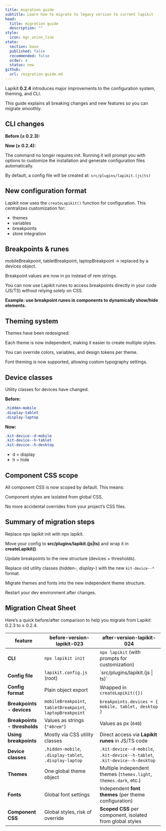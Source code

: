 ```yaml
---
title: migration guide
subtitle: Learn how to migrate to legacy version to current lapikit
head:
  title: migration guide
  description: ""
style:
  icon: mgc_union_line
state:
  section: base
  published: false
  recommended: false
  order: 4
  status: new
github:
  url: /migration-guide.md
---
```


<script>
    import { Sandbox, CommandLine } from '$lib/components/index.js';
    // codes
    import ExampleConfigurationLapikit from "$lib/components/docs/example-configuration-lapikit.js?raw";
</script>

Lapikit **0.2.4** introduces major improvements to the configuration system, theming, and CLI.

This guide explains all breaking changes and new features so you can migrate smoothly.

## CLI changes

**Before (≤ 0.2.3):**

<CommandLine name="legacy-intall-lapikit" command="npx lapikit init"/>

**Now (≥ 0.2.4):**

<CommandLine name="new-intall-lapikit" command="npx lapikit"/>

The command no longer requires init.
Running it will prompt you with options to customize the installation and generate configuration files automatically.

By default, a config file will be created at: `src/plugins/lapikit.(js|ts)`

## New configuration format

Lapikit now uses the `createLapikit()` function for configuration.
This centralizes customization for:

- themes
- variables
- breakpoints
- store integration

 <Sandbox name="example-configuration-theme" code={ExampleConfigurationLapikit}/>

## Breakpoints & runes

mobileBreakpoint, tabletBreakpoint, laptopBreakpoint → replaced by a devices object.

Breakpoint values are now in px instead of rem strings.

You can now use Lapikit runes to access breakpoints directly in your code (JS/TS) without relying solely on CSS.

**Example: use breakpoint runes in components to dynamically show/hide elements.**

## Theming system

Themes have been redesigned:

Each theme is now independent, making it easier to create multiple styles.

You can override colors, variables, and design tokens per theme.

Font theming is now supported, allowing custom typography settings.

## Device classes

Utility classes for devices have changed.

**Before:**

```css
.hidden-mobile
.display-tablet
.display-laptop
```

**Now:**

```css
.kit-device--d-mobile
.kit-device--h-tablet
.kit-device--h-desktop
```

- d = display
- h = hide

## Component CSS scope

All component CSS is now scoped by default.
This means:

Component styles are isolated from global CSS.

No more accidental overrides from your project’s CSS files.

## Summary of migration steps

Replace npx lapikit init with npx lapikit.

Move your config to **src/plugins/lapikit.(js|ts)** and wrap it in **createLapikit()**.

Update breakpoints to the new structure (devices + thresholds).

Replace old utility classes (hidden-_, display-_) with the new `kit-device--*` format.

Migrate themes and fonts into the new independent theme structure.

Restart your dev environment after changes.

## Migration Cheat Sheet

Here’s a quick before/after comparison to help you migrate from Lapikit 0.2.3 to ≥ 0.2.4.

| feature                      | before-version-lapikit-023                                 | after-version-lapikit-024                                                  |
| ---------------------------- | ---------------------------------------------------------- | -------------------------------------------------------------------------- |
| **CLI**                      | `npx lapikit init`                                         | `npx lapikit` (with prompts for customization)                             |
| **Config file**              | `lapikit.config.js` (root)                                 | \`src/plugins/lapikit.(js \| ts)\`                                         |
| **Config format**            | Plain object export                                        | Wrapped in `createLapikit({})`                                             |
| **Breakpoints - devices**    | `mobileBreakpoint`, `tabletBreakpoint`, `laptopBreakpoint` | `breakpoints.devices = { mobile, tablet, desktop }`                        |
| **Breakpoints - thresholds** | Values as strings (`"40rem"`)                              | Values as px (`640`)                                                       |
| **Using breakpoints**        | Mostly via CSS utility classes                             | Direct access via **Lapikit runes** in JS/TS code                          |
| **Device classes**           | `.hidden-mobile`, `.display-tablet`, `.display-laptop`     | `.kit-device--d-mobile`, `.kit-device--h-tablet`, `.kit-device--h-desktop` |
| **Themes**                   | One global theme object                                    | Multiple independent themes (`themes.light`, `themes.dark`, etc.)          |
| **Fonts**                    | Global font settings                                       | Independent **font themes** (per theme configuration)                      |
| **Component CSS**            | Global styles, risk of override                            | **Scoped CSS** per component, isolated from global styles                  |
